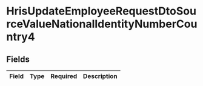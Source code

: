 # HrisUpdateEmployeeRequestDtoSourceValueNationalIdentityNumberCountry4


## Fields

| Field       | Type        | Required    | Description |
| ----------- | ----------- | ----------- | ----------- |